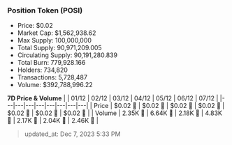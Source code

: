 
  ### Position Token (POSI)
  - Price: $0.02
  - Market Cap: $1,562,938.62
  - Max Supply: 100,000,000
  - Total Supply: 90,971,209.005
  - Circulating Supply: 90,191,280.839
  - Total Burn: 779,928.166
  - Holders: 734,820
  - Transactions: 5,728,487
  - Volume: $392,788,996.22

  **7D Price & Volume**
  | | 01&#x2F;12 | 02&#x2F;12 | 03&#x2F;12 | 04&#x2F;12 | 05&#x2F;12 | 06&#x2F;12 | 07&#x2F;12 |
  |---|---|---|---|---|---|---|---|
  | Price | $0.02 🔻 | $0.02 🚀 | $0.02 🚀 | $0.02 🔻 | $0.02 🔻 | $0.02 🔻 | $0.02 🔻 |
  | Volume | 2.35K 🚀 | 6.64K 🚀 | 2.18K 🔻 | 4.83K 🚀 | 2.17K 🔻 | 2.04K 🔻 | 2.46K 🚀 |

  > updated_at: Dec 7, 2023 5:33 PM
